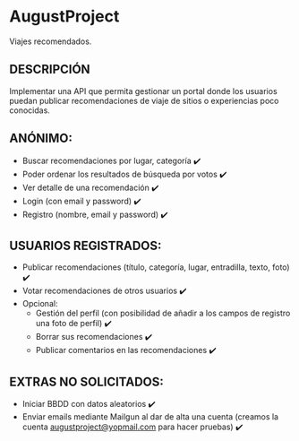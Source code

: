 # AugustProject
Viajes recomendados.

## DESCRIPCIÓN
Implementar una API que permita gestionar un portal donde los usuarios puedan publicar recomendaciones de viaje de sitios o experiencias poco conocidas.

## ANÓNIMO:
- Buscar recomendaciones por lugar, categoría ✔️
- Poder ordenar los resultados de búsqueda por votos ✔️
- Ver detalle de una recomendación ✔️
- Login (con email y password) ✔️
- Registro (nombre, email y password) ✔️

## USUARIOS REGISTRADOS:
- Publicar recomendaciones (título, categoría, lugar, entradilla, texto, foto) ✔️
- Votar recomendaciones de otros usuarios ✔️
- Opcional:
    - Gestión del perfil (con posibilidad de añadir a los campos de registro una foto de perfil) ✔️
    - Borrar sus recomendaciones ✔️
    - Publicar comentarios en las recomendaciones ✔️

## EXTRAS NO SOLICITADOS:
- Iniciar BBDD con datos aleatorios ✔️
- Enviar emails mediante Mailgun al dar de alta una cuenta (creamos la cuenta augustproject@yopmail.com para hacer pruebas) ✔️
